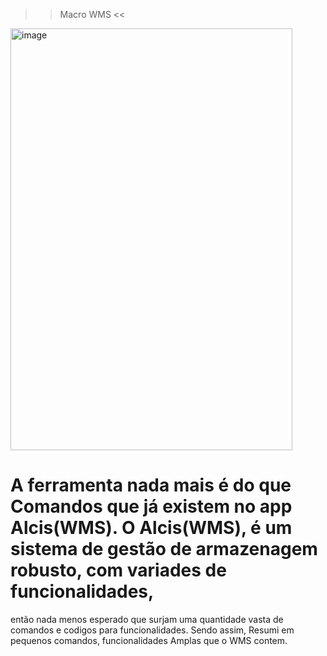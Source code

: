 >> Macro WMS <<

<img width="451" height="675" alt="image" src="https://github.com/user-attachments/assets/76e552ca-f39b-4404-a814-93b6ed31c95f" />

# A ferramenta nada mais é do que Comandos que já existem no app Alcis(WMS). O Alcis(WMS), é um sistema de gestão de armazenagem robusto, com variades de funcionalidades, 
então nada menos esperado que surjam uma quantidade vasta de comandos e codigos para funcionalidades. Sendo assim, Resumi em pequenos comandos, funcionalidades Amplas que o
WMS contem.

